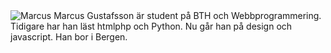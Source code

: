 



<img class="left" src="img/me-small.jpg" alt="Marcus">
Marcus Gustafsson är student på BTH och Webbprogrammering.
Tidigare har han läst htmlphp och Python. Nu går han på design
och javascript.
Han bor i Bergen.
